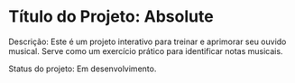 # Título do Projeto: Absolute

Descrição:
Este é um projeto interativo para treinar e aprimorar seu ouvido musical. Serve como um exercício prático para identificar notas musicais.

Status do projeto: Em desenvolvimento.
